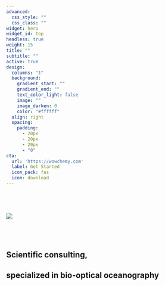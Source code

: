 ```yaml
---
advanced:
  css_style: ""
  css_class: ""
widget: hero
widget_id: top
headless: true
weight: 15
title: ""
subtitle: ""
active: true
design:
  columns: "1"
  background:
    gradient_start: ""
    gradient_end: ""
    text_color_light: false
    image: ""
    image_darken: 0
    color: "#ffffff"
  align: right
  spacing:
    padding:
      - 20px
      - 20px
      - 20px
      - "0"
cta:
  url: 'https://wowchemy.com'
  label: Get Started
  icon_pack: fas
  icon: download
---
```

## **<br>**

![](g7071.png)

## **<br>**

## Scientific consulting, **<br>**

## specialized in bio-optical oceanography

**<br>**
